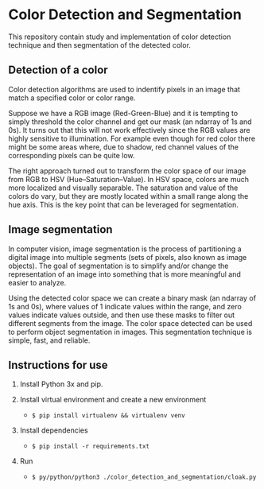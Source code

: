 ﻿# Color Detection and Segmentation

This repository contain study and implementation of color detection technique and then segmentation of the detected color.

## Detection of a color

Color detection algorithms are used to indentify pixels in an image that match a specified color or color range.

Suppose we have a RGB image (Red-Green-Blue) and it is tempting to simply threshold the color channel and get our mask (an ndarray of 1s and 0s). It turns out that this will not work effectively since the RGB values are highly sensitive to illumination. For example even though for red color there might be some areas where, due to shadow, red channel values of the corresponding pixels can be quite low. 

The right approach turned out to transform the color space of our image from RGB to HSV (Hue–Saturation–Value). In HSV space, colors are much more localized and visually separable. The saturation and value of the colors do vary, but they are mostly located within a small range along the hue axis. This is the key point that can be leveraged for segmentation.

## Image segmentation

In computer vision, image segmentation is the process of partitioning a digital image into multiple segments (sets of pixels, also known as image objects). The goal of segmentation is to simplify and/or change the representation of an image into something that is more meaningful and easier to analyze.

Using the detected color space we can create a binary mask (an ndarray of 1s and 0s), where values of 1 indicate values within the range, and zero values indicate values outside, and then use these masks to filter out different segments from the image. The color space detected can be used to perform object segmentation in images. This segmentation technique is simple, fast, and reliable.

## Instructions for use

1. Install Python 3x and pip.

2. Install virtual environment and create a new environment
    - ```$ pip install virtualenv && virtualenv venv```

3. Install dependencies
    - ```$ pip install -r requirements.txt```

4. Run
    - ```$ py/python/python3 ./color_detection_and_segmentation/cloak.py```

    
